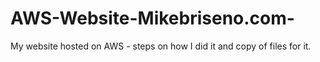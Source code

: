# AWS-Website-Mikebriseno.com-
My website hosted on AWS - steps on how I did it and copy of files for it.
